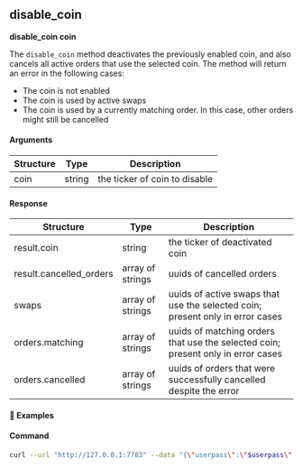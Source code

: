 
## disable\_coin

**disable_coin coin**

The `disable_coin` method deactivates the previously enabled coin, and also cancels all active orders that use the selected coin. The method will return an error in the following cases:

- The coin is not enabled
- The coin is used by active swaps
- The coin is used by a currently matching order. In this case, other orders might still be cancelled

#### Arguments

| Structure | Type   | Description                   |
| --------- | ------ | ----------------------------- |
| coin      | string | the ticker of coin to disable |

#### Response

| Structure               | Type             | Description                                                                      |
| ----------------------- | ---------------- | -------------------------------------------------------------------------------- |
| result.coin             | string           | the ticker of deactivated coin                                                   |
| result.cancelled_orders | array of strings | uuids of cancelled orders                                                        |
| swaps                   | array of strings | uuids of active swaps that use the selected coin; present only in error cases    |
| orders.matching         | array of strings | uuids of matching orders that use the selected coin; present only in error cases |
| orders.cancelled        | array of strings | uuids of orders that were successfully cancelled despite the error               |

#### :pushpin: Examples

#### Command

```bash
curl --url "http://127.0.0.1:7783" --data "{\"userpass\":\"$userpass\",\"method\":\"disable_coin\",\"coin\":\"RICK\"}"
```

<div style="margin-top: 0.5rem;">

<collapse-text hidden title="Response">

#### Response (success)

```json
{
  "result": {
    "cancelled_orders": ["e5fc7c81-7574-4d3f-b64a-47227455d62a"],
    "coin": "RICK"
  }
}
```

#### Response (error - coin is not enabled)

```json
{
  "error": "No such coin: RICK"
}
```

#### Response (error - active swap is using the coin)

```json
{
  "error": "There're active swaps using RICK",
  "swaps": ["d88d0a0e-f8bd-40ab-8edd-fe20801ef349"]
}
```

#### Response (error - the order is matched at the moment, but another order is cancelled)

```json
{
  "error": "There're currently matching orders using RICK",
  "orders": {
    "matching": ["d88d0a0e-f8bd-40ab-8edd-fe20801ef349"],
    "cancelled": ["c88d0a0e-f8bd-40ab-8edd-fe20801ef349"]
  }
}
```

</collapse-text>

</div>
